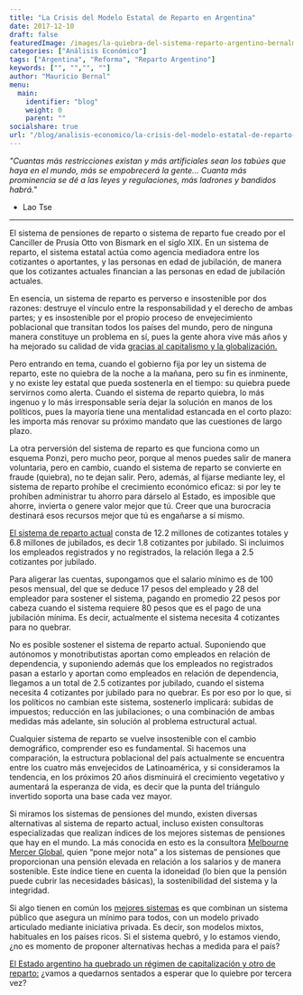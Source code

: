 ```yaml
---
title: "La Crisis del Modelo Estatal de Reparto en Argentina"
date: 2017-12-10
draft: false
featuredImage: /images/la-quiebra-del-sistema-reparto-argentino-bernalmauricio.jpg
categories: ["Análisis Económico"]
tags: ["Argentina", "Reforma", "Reparto Argentino"]
keywords: ["", "","", ""]
author: "Mauricio Bernal"
menu:
  main:
    identifier: "blog"
    weight: 0 
    parent: ""
socialshare: true
url: "/blog/analisis-economico/la-crisis-del-modelo-estatal-de-reparto-en-argentina/"
---
```

 
*"Cuantas más restricciones existan y más artificiales sean los tabúes que haya en el mundo, más se empobrecerá la gente… Cuanta más prominencia se dé a las leyes y regulaciones, más ladrones y bandidos habrá."*
  
-  Lao Tse

--- 

El sistema de pensiones de reparto o sistema de reparto fue creado por el Canciller de Prusia Otto von Bismark en el siglo XIX. En un sistema de reparto, el sistema estatal actúa como agencia mediadora entre los cotizantes o aportantes, y las personas en edad de jubilación, de manera que los cotizantes actuales financian a las personas en edad de jubilación actuales.

En esencia, un sistema de reparto es perverso e insostenible por dos razones: destruye el vínculo entre la responsabilidad y el derecho de ambas partes; y es insostenible por el propio proceso de envejecimiento poblacional que transitan todos los países del mundo, pero de ninguna manera constituye un problema en sí, pues la gente ahora vive más años y ha mejorado su calidad de vida [gracias al capitalismo y la globalización.](https://bernalmauricio.com/blog/teor%C3%ADa-econ%C3%B3mica/motores-progreso-economico-sociedad/) 

Pero entrando en tema, cuando el gobierno fija por ley un sistema de reparto, este no quiebra de la noche a la mañana, pero su fin es inminente, y no existe ley estatal que pueda sostenerla en el tiempo: su quiebra puede servirnos como alerta. Cuando el sistema de reparto quiebra, lo más ingenuo y lo más irresponsable sería dejar la solución en manos de los políticos, pues la mayoría tiene una mentalidad estancada en el corto plazo: les importa más renovar su próximo mandato que las cuestiones de largo plazo.

La otra perversión del sistema de reparto es que funciona como un esquema Ponzi, pero mucho peor, porque al menos puedes salir de manera voluntaria, pero en cambio, cuando el sistema de reparto se convierte en fraude (quiebra), no te dejan salir. Pero, además, al fijarse mediante ley, el sistema de reparto prohíbe el crecimiento económico eficaz: si por ley te prohíben administrar tu ahorro para dárselo al Estado, es imposible que ahorre, invierta o genere valor mejor que tú. Creer que una burocracia destinará esos recursos mejor que tú es engañarse a sí mismo.

[El sistema de reparto actual](https://www.libertadyprogreso.org/2017/10/24/la-estafa-de-la-jubilacion-estatal-de-reparto/) consta de 12.2 millones de cotizantes totales y 6.8 millones de jubilados, es decir 1.8 cotizantes por jubilado. Si incluimos los empleados registrados y no registrados, la relación llega a 2.5 cotizantes por jubilado.

Para aligerar las cuentas, supongamos que el salario mínimo es de 100 pesos mensual, del que se deduce 17 pesos del empleado y 28 del empleador para sostener el sistema, pagando en promedio 22 pesos por cabeza cuando el sistema requiere 80 pesos que es el pago de una jubilación mínima. Es decir, actualmente el sistema necesita 4 cotizantes para no quebrar.

No es posible sostener el sistema de reparto actual. Suponiendo que autónomos y monotributistas aportan como empleados en relación de dependencia, y suponiendo además que los empleados no registrados pasan a estarlo y aportan como empleados en relación de dependencia, llegamos a un total de 2.5 cotizantes por jubilado, cuando el sistema necesita 4 cotizantes por jubilado para no quebrar. Es por eso por lo que, si los políticos no cambian este sistema, sostenerlo implicará: subidas de impuestos; reducción en las jubilaciones; o una combinación de ambas medidas más adelante, sin solución al problema estructural actual.

Cualquier sistema de reparto se vuelve insostenible con el cambio demográfico, comprender eso es fundamental. Si hacemos una comparación, la estructura poblacional del país actualmente se encuentra entre los cuatro más envejecidos de Latinoamérica, y si consideramos la tendencia, en los próximos 20 años disminuirá el crecimiento vegetativo y aumentará la esperanza de vida, es decir que la punta del triángulo invertido soporta una base cada vez mayor.

Si miramos los sistemas de pensiones del mundo, existen diversas alternativas al sistema de reparto actual, incluso existen consultoras especializadas que realizan índices de los mejores sistemas de pensiones que hay en el mundo. La más conocida en esto es la consultora [Melbourne Mercer Global](https://www.mercer.com/insights/all-insights/), quien “pone mejor nota” a los sistemas de pensiones que proporcionan una pensión elevada en relación a los salarios y de manera sostenible. Este índice tiene en cuenta la idoneidad (lo bien que la pensión puede cubrir las necesidades básicas), la sostenibilidad del sistema y la integridad.

Si algo tienen en común los [mejores sistemas](https://www.libremercado.com/2017-12-10/que-tienen-en-comun-y-espana-no-los-dos-mejores-sistemas-de-pensiones-del-mundo-1276610421/) es que combinan un sistema público que asegura un mínimo para todos, con un modelo privado articulado mediante iniciativa privada. Es decir, son modelos mixtos, habituales en los países ricos. Si el sistema quebró, y lo estamos viendo, ¿no es momento de proponer alternativas hechas a medida para el país?

[El Estado argentino ha quebrado un régimen de capitalización y otro de reparto:](https://www.eseade.edu.ar/wp-content/uploads/2016/08/ABL-Krause-Jubilaciones.pdf) ¿vamos a quedarnos sentados a esperar que lo quiebre por tercera vez?
